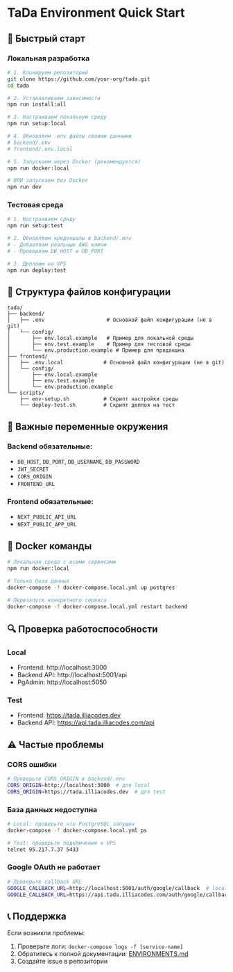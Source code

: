 # TaDa Environment Quick Start

## 🚀 Быстрый старт

### Локальная разработка

```bash
# 1. Клонируем репозиторий
git clone https://github.com/your-org/tada.git
cd tada

# 2. Устанавливаем зависимости
npm run install:all

# 3. Настраиваем локальную среду
npm run setup:local

# 4. Обновляем .env файлы своими данными
# backend/.env
# frontend/.env.local

# 5. Запускаем через Docker (рекомендуется)
npm run docker:local

# ИЛИ запускаем без Docker
npm run dev
```

### Тестовая среда

```bash
# 1. Настраиваем среду
npm run setup:test

# 2. Обновляем креденшалы в backend/.env
# - Добавляем реальные AWS ключи
# - Проверяем DB_HOST и DB_PORT

# 3. Деплоим на VPS
npm run deploy:test
```

## 📁 Структура файлов конфигурации

```
tada/
├── backend/
│   ├── .env                    # Основной файл конфигурации (не в git)
│   └── config/
│       ├── env.local.example   # Пример для локальной среды
│       ├── env.test.example    # Пример для тестовой среды
│       └── env.production.example # Пример для продакшна
├── frontend/
│   ├── .env.local             # Основной файл конфигурации (не в git)
│   └── config/
│       ├── env.local.example
│       ├── env.test.example
│       └── env.production.example
└── scripts/
    ├── env-setup.sh           # Скрипт настройки среды
    └── deploy-test.sh         # Скрипт деплоя на тест
```

## 🔑 Важные переменные окружения

### Backend обязательные:

- `DB_HOST`, `DB_PORT`, `DB_USERNAME`, `DB_PASSWORD`
- `JWT_SECRET`
- `CORS_ORIGIN`
- `FRONTEND_URL`

### Frontend обязательные:

- `NEXT_PUBLIC_API_URL`
- `NEXT_PUBLIC_APP_URL`

## 🐳 Docker команды

```bash
# Локальная среда с всеми сервисами
npm run docker:local

# Только база данных
docker-compose -f docker-compose.local.yml up postgres

# Перезапуск конкретного сервиса
docker-compose -f docker-compose.local.yml restart backend
```

## 🔍 Проверка работоспособности

### Local

- Frontend: http://localhost:3000
- Backend API: http://localhost:5001/api
- PgAdmin: http://localhost:5050

### Test

- Frontend: https://tada.illiacodes.dev
- Backend API: https://api.tada.illiacodes.com/api

## ⚠️ Частые проблемы

### CORS ошибки

```bash
# Проверьте CORS_ORIGIN в backend/.env
CORS_ORIGIN=http://localhost:3000  # для local
CORS_ORIGIN=https://tada.illiacodes.dev  # для test
```

### База данных недоступна

```bash
# Local: проверьте что PostgreSQL запущен
docker-compose -f docker-compose.local.yml ps

# Test: проверьте подключение к VPS
telnet 95.217.7.37 5433
```

### Google OAuth не работает

```bash
# Проверьте callback URL
GOOGLE_CALLBACK_URL=http://localhost:5001/auth/google/callback  # local
GOOGLE_CALLBACK_URL=https://api.tada.illiacodes.com/auth/google/callback  # test
```

## 📞 Поддержка

Если возникли проблемы:

1. Проверьте логи: `docker-compose logs -f [service-name]`
2. Обратитесь к полной документации: [ENVIRONMENTS.md](./ENVIRONMENTS.md)
3. Создайте issue в репозитории
